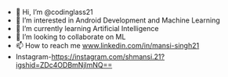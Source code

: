 - 👋 Hi, I’m @codinglass21
- 👀 I’m interested in Android Development and Machine Learning
- 🌱 I’m currently learning Artificial Intelligence
- 💞️ I’m looking to collaborate on ML
- 📫 How to reach me www.linkedin.com/in/mansi-singh21
-  Instagram-https://instagram.com/shmansi.21?igshid=ZDc4ODBmNjlmNQ==

<!---
codinglass21/codinglass21 is a ✨ special ✨ repository because its `README.md` (this file) appears on your GitHub profile.
You can click the Preview link to take a look at your changes.
--->
